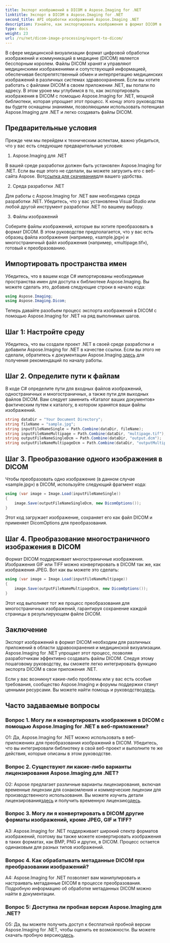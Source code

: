 ```yaml
---
title: Экспорт изображений в DICOM в Aspose.Imaging for .NET
linktitle: Экспорт в DICOM в Aspose.Imaging for .NET
second_title: API обработки изображений Aspose.Imaging .NET
description: Узнайте, как экспортировать изображения в формат DICOM в .NET с помощью Aspose.Imaging. Конвертируйте медицинские изображения без особых усилий.
type: docs
weight: 23
url: /ru/net/dicom-image-processing/export-to-dicom/
---
```

В сфере медицинской визуализации формат цифровой обработки изображений и коммуникаций в медицине (DICOM) является бесспорным королем. Файлы DICOM хранят и управляют медицинскими изображениями и сопутствующей информацией, обеспечивая беспрепятственный обмен и интерпретацию медицинских изображений в различных системах здравоохранения. Если вы хотите работать с файлами DICOM в своем приложении .NET, вы попали по адресу. В этом уроке мы углубимся в то, как экспортировать изображения в DICOM с помощью Aspose.Imaging for .NET, мощной библиотеки, которая упрощает этот процесс. К концу этого руководства вы будете оснащены знаниями, позволяющими использовать потенциал Aspose.Imaging для .NET и легко создавать файлы DICOM.

## Предварительные условия

Прежде чем мы перейдем к техническим аспектам, важно убедиться, что у вас есть следующие предварительные условия:

1. Aspose.Imaging для .NET

 В вашей среде разработки должен быть установлен Aspose.Imaging for .NET. Если вы еще этого не сделали, вы можете загрузить его с веб-сайта Aspose. Вот[ссылка для скачивания](https://releases.aspose.com/imaging/net/)для вашего удобства.

2. Среда разработки .NET

Для работы с Aspose.Imaging for .NET вам необходима среда разработки .NET. Убедитесь, что у вас установлена Visual Studio или любой другой инструмент разработки .NET по вашему выбору.

3. Файлы изображений

Соберите файлы изображений, которые вы хотите преобразовать в формат DICOM. В этом руководстве предполагается, что у вас есть образец файла изображения (например, «sample.jpg») и многостраничный файл изображения (например, «multipage.tif»), готовый к преобразованию.

## Импортировать пространства имен

Убедитесь, что в вашем коде C# импортированы необходимые пространства имен для доступа к библиотеке Aspose.Imaging. Вы можете сделать это, добавив следующие строки в начало кода:

```csharp
using Aspose.Imaging;
using Aspose.Imaging.Dicom;
```

Теперь давайте разобьем процесс экспорта изображений в DICOM с помощью Aspose.Imaging for .NET на ряд выполнимых шагов.

## Шаг 1: Настройте среду

 Убедитесь, что вы создали проект .NET в своей среде разработки и добавили Aspose.Imaging for .NET в качестве ссылки. Если вы этого не сделали, обратитесь к документации Aspose.Imaging.[здесь](https://reference.aspose.com/imaging/net/) для получения рекомендаций по началу работы.

## Шаг 2. Определите пути к файлам

В коде C# определите пути для входных файлов изображений, одностраничных и многостраничных, а также пути для выходных файлов DICOM. Вам следует заменить «Каталог ваших документов» фактическим путем к каталогу, в котором хранятся ваши файлы изображений.

```csharp
string dataDir = "Your Document Directory";
string fileName = "sample.jpg";
string inputFileNameSingle = Path.Combine(dataDir, fileName);
string inputFileNameMultipage = Path.Combine(dataDir, "multipage.tif");
string outputFileNameSingleDcm = Path.Combine(dataDir, "output.dcm");
string outputFileNameMultipageDcm = Path.Combine(dataDir, "outputMultipage.dcm");
```

## Шаг 3. Преобразование одного изображения в DICOM

Чтобы преобразовать одно изображение (в данном случае «sample.jpg») в DICOM, используйте следующий фрагмент кода:

```csharp
using (var image = Image.Load(inputFileNameSingle))
{
    image.Save(outputFileNameSingleDcm, new DicomOptions());
}
```

Этот код загружает изображение, сохраняет его как файл DICOM и применяет DicomOptions для преобразования.

## Шаг 4. Преобразование многостраничного изображения в DICOM

Формат DICOM поддерживает многостраничные изображения. Изображения GIF или TIFF можно конвертировать в DICOM так же, как изображения JPEG. Вот как вы можете это сделать:

```csharp
using (var image = Image.Load(inputFileNameMultipage))
{
    image.Save(outputFileNameMultipageDcm, new DicomOptions());
}
```

Этот код выполняет тот же процесс преобразования для многостраничных изображений, гарантируя сохранение каждой страницы в результирующем файле DICOM.

## Заключение

Экспорт изображений в формат DICOM необходим для различных приложений в области здравоохранения и медицинской визуализации. Aspose.Imaging for .NET упрощает этот процесс, позволяя разработчикам эффективно создавать файлы DICOM. Следуя этому пошаговому руководству, вы сможете легко интегрировать функцию экспорта DICOM в свои приложения .NET.

 Если у вас возникнут какие-либо проблемы или у вас есть особые требования, сообщество Aspose.Imaging и форумы поддержки станут ценными ресурсами. Вы можете найти помощь и руководство[здесь](https://forum.aspose.com/).

## Часто задаваемые вопросы

### Вопрос 1. Могу ли я конвертировать изображения в DICOM с помощью Aspose.Imaging for .NET в веб-приложении?

О1: Да, Aspose.Imaging for .NET можно использовать в веб-приложениях для преобразования изображений в DICOM. Убедитесь, что вы интегрировали библиотеку в свой веб-проект и выполните те же действия, которые описаны в этом руководстве.

### Вопрос 2. Существуют ли какие-либо варианты лицензирования Aspose.Imaging для .NET?

О2: Aspose предлагает различные варианты лицензирования, включая временные лицензии для ознакомления и коммерческие лицензии для производственного использования. Вы можете изучить детали лицензирования[здесь](https://purchase.aspose.com/buy) и получить временную лицензию[здесь](https://purchase.aspose.com/temporary-license/).

### Вопрос 3. Могу ли я конвертировать в DICOM другие форматы изображений, кроме JPEG, GIF и TIFF?

A3: Aspose.Imaging for .NET поддерживает широкий спектр форматов изображений, поэтому вы также можете конвертировать изображения в таких форматах, как BMP, PNG и других, в DICOM. Процесс остается одинаковым для разных типов изображений.

### Вопрос 4. Как обрабатывать метаданные DICOM при преобразовании изображений?

A4: Aspose.Imaging for .NET позволяет вам манипулировать и настраивать метаданные DICOM в процессе преобразования. Подробную информацию об обработке метаданных DICOM можно найти в документации.

### Вопрос 5: Доступна ли пробная версия Aspose.Imaging для .NET?

 О5: Да, вы можете получить доступ к бесплатной пробной версии Aspose.Imaging for .NET, чтобы оценить ее возможности. Вы можете скачать пробную версию[здесь](https://releases.aspose.com/).